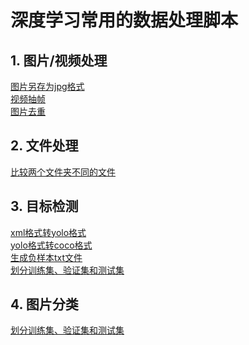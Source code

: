# 深度学习常用的数据处理脚本

## 1. 图片/视频处理
[图片另存为jpg格式](./convert_to_jpg.py)<br/>
[视频抽帧](./extract_images.py)<br/>
[图片去重](./image_dedup.py)<br/>

## 2. 文件处理
[比较两个文件夹不同的文件](./find_different.py)<br/>

## 3. 目标检测
[xml格式转yolo格式](./xml_to_yolo.py) <br/>
[yolo格式转coco格式](./yolo_to_coco.py)<br/>
[生成负样本txt文件](./generate_negative_txt.py)<br/>
[划分训练集、验证集和测试集](./object_detection_split_data.py)<br/>

## 4. 图片分类
[划分训练集、验证集和测试集](./image_classification_split_data.py)<br/>